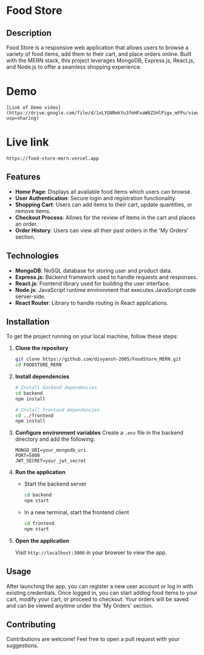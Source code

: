 # Food Store

## Description
Food Store is a responsive web application that allows users to browse a variety of food items, add them to their cart, and place orders online. Built with the MERN stack, this project leverages MongoDB, Express.js, React.js, and Node.js to offer a seamless shopping experience.

# Demo
    [Link of Demo video](https://drive.google.com/file/d/1xLYGNRmkYu3feHFxaW6ZSHlPigx_mFPu/view?usp=sharing)

# Live link
    https://food-store-mern.vercel.app 

## Features

- **Home Page**: Displays all available food items which users can browse.
- **User Authentication**: Secure login and registration functionality.
- **Shopping Cart**: Users can add items to their cart, update quantities, or remove items.
- **Checkout Process**: Allows for the review of items in the cart and places an order.
- **Order History**: Users can view all their past orders in the 'My Orders' section.

## Technologies

- **MongoDB**: NoSQL database for storing user and product data.
- **Express.js**: Backend framework used to handle requests and responses.
- **React.js**: Frontend library used for building the user interface.
- **Node.js**: JavaScript runtime environment that executes JavaScript code server-side.
- **React Router**: Library to handle routing in React applications.

## Installation

To get the project running on your local machine, follow these steps:

1. **Clone the repository**
   ```bash
   git clone https://github.com/divyansh-2005/FoodStore_MERN.git
   cd FOODSTORE_MERN
   ```

2. **Install dependencies**
   ```bash
   # Install backend dependencies
   cd backend
   npm install

   # Install frontend dependencies
   cd ../frontend
   npm install
   ```

3. **Configure environment variables**
   Create a `.env` file in the backend directory and add the following:
   ```
   MONGO_URI=your_mongodb_uri
   PORT=5000
   JWT_SECRET=your_jwt_secret
   ```

4. **Run the application**
   - Start the backend server
     ```bash
     cd backend
     npm start
     ```
   - In a new terminal, start the frontend client
     ```bash
     cd frontend
     npm start
     ```

5. **Open the application**

   Visit `http://localhost:3000` in your browser to view the app.

## Usage

After launching the app, you can register a new user account or log in with existing credentials. Once logged in, you can start adding food items to your cart, modify your cart, or proceed to checkout. Your orders will be saved and can be viewed anytime under the 'My Orders' section.

## Contributing

Contributions are welcome! Feel free to open a pull request with your suggestions.
